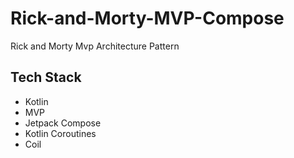 # Rick-and-Morty-MVP-Compose
Rick and Morty Mvp Architecture Pattern

<H2>Tech Stack</H2>

- Kotlin
- MVP
- Jetpack Compose
- Kotlin Coroutines
- Coil
